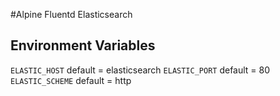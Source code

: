 #Alpine Fluentd Elasticsearch

## Environment Variables
`ELASTIC_HOST` default = elasticsearch
`ELASTIC_PORT` default = 80
`ELASTIC_SCHEME` default = http
